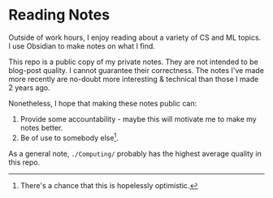 # Reading Notes

Outside of work hours, I enjoy reading about a variety of CS and ML topics.
I use Obsidian to make notes on what I find.

This repo is a public copy of my private notes. They are not intended to be blog-post quality. I cannot guarantee their correctness. The notes I've made more recently are no-doubt more interesting & technical than those I made 2 years ago.

Nonetheless, I hope that making these notes public can:

1. Provide some accountability - maybe this will motivate me to make my notes better.
2. Be of use to somebody else[^fn1].

As a general note, `./Computing/` probably has the highest average quality in this repo. 


[^fn1]: There's a chance that this is hopelessly optimistic.
